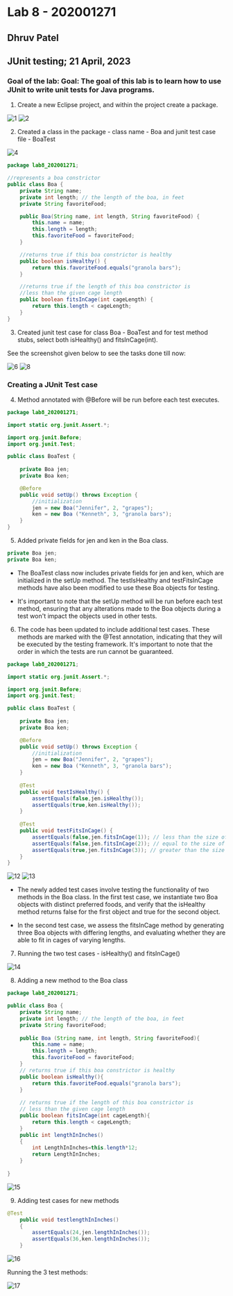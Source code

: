 # Lab 8 - 202001271

## Dhruv Patel
## JUnit testing; 21 April, 2023

### Goal of the lab: Goal: The goal of this lab is to learn how to use JUnit to write unit tests for Java programs.


1. Create a new Eclipse project, and within the project create a package.

![1](https://user-images.githubusercontent.com/75672785/233618949-67123651-60f7-4be7-a3a1-5d968bedc0c7.png)
![2](https://user-images.githubusercontent.com/75672785/233618955-6aae6276-7e53-48c8-8f2c-34ceef13b589.png)


2. Created a class in the package - class name - Boa and junit test case file - BoaTest

![4](https://user-images.githubusercontent.com/75672785/233618983-4065e80b-389f-4dff-9dde-1c12c1245710.png)

```java
package lab8_202001271;

//represents a boa constrictor
public class Boa {
	private String name;
	private int length; // the length of the boa, in feet
	private String favoriteFood;

	public Boa(String name, int length, String favoriteFood) {
		this.name = name;
		this.length = length;
		this.favoriteFood = favoriteFood;
	}

	//returns true if this boa constrictor is healthy
	public boolean isHealthy() {
		return this.favoriteFood.equals("granola bars");
	}

	//returns true if the length of this boa constrictor is
	//less than the given cage length
	public boolean fitsInCage(int cageLength) {
		return this.length < cageLength;
	}
}
```

3. Created junit test case for class Boa - BoaTest and for test method stubs, select both isHealthy() and fitsInCage(int).

See the screenshot given below to see the tasks done till now:

![6](https://user-images.githubusercontent.com/75672785/233619002-33a2875d-1537-46af-84b8-bf768ec1892f.png)
![8](https://user-images.githubusercontent.com/75672785/233619010-98ee3117-67a1-4ba3-a854-3a29d1d9e005.png)

### Creating a JUnit Test case 



4. Method annotated with @Before will be run before each test executes.

```java
package lab8_202001271;

import static org.junit.Assert.*;

import org.junit.Before;
import org.junit.Test;

public class BoaTest {
	
	private Boa jen;
	private Boa ken;

	@Before
	public void setUp() throws Exception {
		//initialization
		jen = new Boa("Jennifer", 2, "grapes");
		ken = new Boa ("Kenneth", 3, "granola bars");
	}
}
```

5. Added private fields for jen and ken in the Boa class.

```java
private Boa jen;
private Boa ken;
```

- The BoaTest class now includes private fields for jen and ken, which are initialized in the setUp method. The testIsHealthy and testFitsInCage methods have also been modified to use these Boa objects for testing.

- It's important to note that the setUp method will be run before each test method, ensuring that any alterations made to the Boa objects during a test won't impact the objects used in other tests.

6. The code has been updated to include additional test cases. These methods are marked with the @Test annotation, indicating that they will be executed by the testing framework. It's important to note that the order in which the tests are run cannot be guaranteed.

```java
package lab8_202001271;

import static org.junit.Assert.*;

import org.junit.Before;
import org.junit.Test;

public class BoaTest {
	
	private Boa jen;
	private Boa ken;

	@Before
	public void setUp() throws Exception {
		//initialization
		jen = new Boa("Jennifer", 2, "grapes");
		ken = new Boa ("Kenneth", 3, "granola bars");
	}
	
	@Test 
	public void testIsHealthy() {
		assertEquals(false,jen.isHealthy());
		assertEquals(true,ken.isHealthy());
	}
	
	@Test 
	public void testFitsInCage() {
		assertEquals(false,jen.fitsInCage(1)); // less than the size of cage
		assertEquals(false,jen.fitsInCage(2)); // equal to the size of cage		
		assertEquals(true,jen.fitsInCage(3)); // greater than the size of cage
	}
}
```

![12](https://user-images.githubusercontent.com/75672785/233619720-ee00738e-7852-4b24-bad8-d45f87482628.png)
![13](https://user-images.githubusercontent.com/75672785/233619726-05d8e3ca-606e-4aa5-a4ba-c38a7b8a95c4.png)


- The newly added test cases involve testing the functionality of two methods in the Boa class. In the first test case, we instantiate two Boa objects with distinct preferred foods, and verify that the isHealthy method returns false for the first object and true for the second object.

- In the second test case, we assess the fitsInCage method by generating three Boa objects with differing lengths, and evaluating whether they are able to fit in cages of varying lengths.

7. Running the two test cases - isHealthy() and fitsInCage()

![14](https://user-images.githubusercontent.com/75672785/233619806-d4fd5839-5614-4264-a63d-c82a6251cbb8.png)

8. Adding a new method to the Boa class

```java
package lab8_202001271;

public class Boa {
	private String name;
	private int length; // the length of the boa, in feet
	private String favoriteFood;
	
	public Boa (String name, int length, String favoriteFood){
		this.name = name;
		this.length = length;
		this.favoriteFood = favoriteFood;
	}
	// returns true if this boa constrictor is healthy
	public boolean isHealthy(){
		return this.favoriteFood.equals("granola bars");
	}
	
	// returns true if the length of this boa constrictor is
	// less than the given cage length
	public boolean fitsInCage(int cageLength){
		return this.length < cageLength;
	}
	public int lengthInInches()
	{
		int LengthInInches=this.length*12;
		return LengthInInches;
	}
	
}
```

![15](https://user-images.githubusercontent.com/75672785/233619885-f8cfe8ac-01d2-459f-beee-37b0bfb01925.png)


9. Adding test cases for new methods
```java
@Test
	public void testlengthInInches()
	{
		assertEquals(24,jen.lengthInInches());
		assertEquals(36,ken.lengthInInches());
	}
```

![16](https://user-images.githubusercontent.com/75672785/233619891-a2256b8b-56ca-4751-92b0-2213b0733ecc.png)

Running the 3 test methods:

![17](https://user-images.githubusercontent.com/75672785/233619904-a48d2ff6-a785-4556-93f4-c6862971549f.png)



